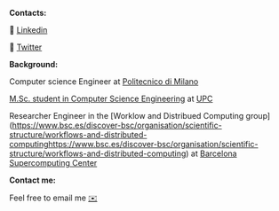 **Contacts:**

🔗 [Linkedin](https://www.linkedin.com/in/riccardocecco/) 

🔗 [Twitter](https://twitter.com/CeccoRiccardo) 



**Background:**

Computer science Engineer at [Politecnico di Milano](https://www.polimi.it/)

[M.Sc. student in Computer Science Engineering](https://www.fib.upc.edu/en/studies/masters/master-innovation-and-research-informatics/curriculum/specializations/computer-networks-and-distributed-systems)   at [UPC](https://www.upc.edu/en)

Researcher Engineer in the [Worklow and Distribued Computing group] (https://www.bsc.es/discover-bsc/organisation/scientific-structure/workflows-and-distributed-computinghttps://www.bsc.es/discover-bsc/organisation/scientific-structure/workflows-and-distributed-computing) at [Barcelona Supercomputing Center](https://www.bsc.es/) 


**Contact me:**

Feel free to email me [✉️](mailto:ceccoriccardo1997@gmail.com)
